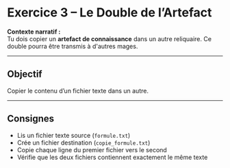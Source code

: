 # Exercice 3 – Le Double de l’Artefact

**Contexte narratif :**  
Tu dois copier un **artefact de connaissance** dans un autre reliquaire. Ce double pourra être transmis à d'autres mages.

---

## Objectif

Copier le contenu d’un fichier texte dans un autre.

---

## Consignes

- Lis un fichier texte source (`formule.txt`)
- Crée un fichier destination (`copie_formule.txt`)
- Copie chaque ligne du premier fichier vers le second
- Vérifie que les deux fichiers contiennent exactement le même texte

